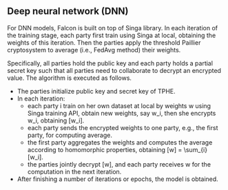 ## Deep neural network (DNN)

For DNN models, Falcon is built on top of Singa library. In each iteration of the
training stage, each party first train using Singa at local, obtaining the weights
of this iteration. Then the parties apply the threshold Paillier cryptosystem to 
average (i.e., FedAvg method) their weights.

Specifically, all parties hold the public key and each party holds a partial secret
key such that all parties need to collaborate to decrypt an encrypted value. The 
algorithm is executed as follows.

 * The parties initialize public key and secret key of TPHE.
 * In each iteration:
    * each party i train on her own dataset at local by weights w using Singa training
    API, obtain new weights, say w_i, then she encrypts w_i, obtaining [w_i]. 
    * each party sends the encrypted weights to one party, e.g., the first party,
    for computing average.
    * the first party aggregates the weights and computes the average according to
    homomorphic properties, obtaining [w] = \sum_{i} [w_i].
    * the parties jointly decrypt [w], and each party receives w for the computation
    in the next iteration.
 * After finishing a number of iterations or epochs, the model is obtained.
